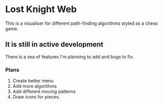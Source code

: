 # Lost Knight Web

This is a visualiser for different path-finding algorithms styled as a chess game.

## It is still in active development

There is a sea of features I'm planning to add and bugs to fix.

### Plans

1. Create better menu
2. Add more algorithms
3. Add different moving patterns
4. Draw icons for pieces.